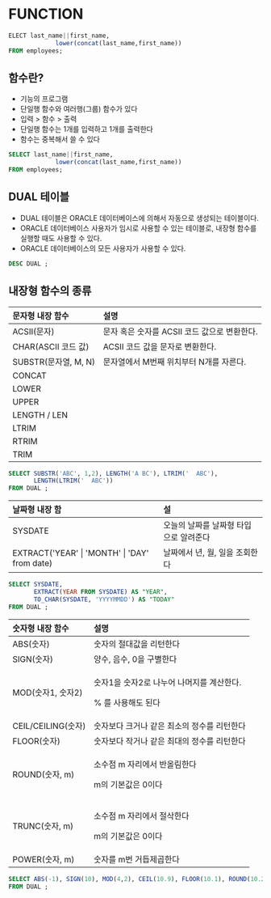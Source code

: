 # FUNCTION

```sql
ELECT last_name||first_name, 
			 lower(concat(last_name,first_name))
FROM employees;
```

## 함수란? 

* 기능의 프로그램 
* 단일행 함수와 여러행\(그룹\) 함수가 있다 
* 입력 &gt; 함수 &gt; 출력 
* 단일행 함수는 1개를 입력하고 1개를 출력한다 
* 함수는 중복해서 쓸 수 있다 

```sql
SELECT last_name||first_name, 
			 lower(concat(last_name,first_name))
FROM employees;
```

## DUAL 테이블 

* DUAL 테이블은 ORACLE 데이터베이스에 의해서 자동으로 생성되는 테이블이다. 
* ORACLE 데이터베이스 사용자가 임시로 사용할 수 있는 테이블로, 내장형 함수를 실행할 때도 사용할 수 있다. 
* ORACLE 데이터베이스의 모든 사용자가 사용할 수 있다. 

```sql
DESC DUAL ; 
```

## 내장형 함수의 종류 

| 문자형 내장 함수  | 설명  |
| :--- | :--- |
| ACSII\(문자\) | 문자 혹은 숫자를 ACSII 코드 값으로 변환한다. |
| CHAR\(ASCII 코드 값\) | ACSII 코드 값을 문자로 변환한다.  |
| SUBSTR\(문자열, M, N\) | 문자열에서 M번째 위치부터 N개를 자른다. |
| CONCAT |  |
| LOWER |  |
| UPPER |  |
| LENGTH / LEN |  |
| LTRIM |  |
| RTRIM |  |
| TRIM |  |

```sql
SELECT SUBSTR('ABC', 1,2), LENGTH('A BC'), LTRIM('  ABC'), 
       LENGTH(LTRIM('  ABC'))
FROM DUAL ; 
```

| 날짜형 내장 함 | 설 |
| :--- | :--- |
| SYSDATE  | 오늘의 날짜를 날짜형 타입으로 알려준다 |
| EXTRACT\('YEAR' \| 'MONTH' \| 'DAY' from date\) | 날짜에서 년, 월, 일을 조회한다  |

```sql
SELECT SYSDATE, 
       EXTRACT(YEAR FROM SYSDATE) AS "YEAR", 
       TO_CHAR(SYSDATE, 'YYYYMMDD') AS "TODAY"
FROM DUAL ; 
```

<table>
  <thead>
    <tr>
      <th style="text-align:left">&#xC22B;&#xC790;&#xD615; &#xB0B4;&#xC7A5; &#xD568;&#xC218;</th>
      <th style="text-align:left">&#xC124;&#xBA85;</th>
    </tr>
  </thead>
  <tbody>
    <tr>
      <td style="text-align:left">ABS(&#xC22B;&#xC790;)</td>
      <td style="text-align:left">&#xC22B;&#xC790;&#xC758; &#xC808;&#xB300;&#xAC12;&#xC744; &#xB9AC;&#xD134;&#xD55C;&#xB2E4;</td>
    </tr>
    <tr>
      <td style="text-align:left">SIGN(&#xC22B;&#xC790;)</td>
      <td style="text-align:left">&#xC591;&#xC218;, &#xC74C;&#xC218;, 0&#xC744; &#xAD6C;&#xBCC4;&#xD55C;&#xB2E4;</td>
    </tr>
    <tr>
      <td style="text-align:left">MOD(&#xC22B;&#xC790;1, &#xC22B;&#xC790;2)</td>
      <td style="text-align:left">
        <p>&#xC22B;&#xC790;1&#xC744; &#xC22B;&#xC790;2&#xB85C; &#xB098;&#xB204;&#xC5B4;
          &#xB098;&#xBA38;&#xC9C0;&#xB97C; &#xACC4;&#xC0B0;&#xD55C;&#xB2E4;.</p>
        <p>% &#xB97C; &#xC0AC;&#xC6A9;&#xD574;&#xB3C4; &#xB41C;&#xB2E4;</p>
      </td>
    </tr>
    <tr>
      <td style="text-align:left">CEIL/CEILING(&#xC22B;&#xC790;)</td>
      <td style="text-align:left">&#xC22B;&#xC790;&#xBCF4;&#xB2E4; &#xD06C;&#xAC70;&#xB098; &#xAC19;&#xC740;
        &#xCD5C;&#xC18C;&#xC758; &#xC815;&#xC218;&#xB97C; &#xB9AC;&#xD134;&#xD55C;&#xB2E4;</td>
    </tr>
    <tr>
      <td style="text-align:left">FLOOR(&#xC22B;&#xC790;)</td>
      <td style="text-align:left">&#xC22B;&#xC790;&#xBCF4;&#xB2E4; &#xC791;&#xAC70;&#xB098; &#xAC19;&#xC740;
        &#xCD5C;&#xB300;&#xC758; &#xC815;&#xC218;&#xB97C; &#xB9AC;&#xD134;&#xD55C;&#xB2E4;</td>
    </tr>
    <tr>
      <td style="text-align:left">ROUND(&#xC22B;&#xC790;, m)</td>
      <td style="text-align:left">
        <p>&#xC18C;&#xC218;&#xC810; m &#xC790;&#xB9AC;&#xC5D0;&#xC11C; &#xBC18;&#xC62C;&#xB9BC;&#xD55C;&#xB2E4;</p>
        <p>m&#xC758; &#xAE30;&#xBCF8;&#xAC12;&#xC740; 0&#xC774;&#xB2E4;</p>
      </td>
    </tr>
    <tr>
      <td style="text-align:left">TRUNC(&#xC22B;&#xC790;, m)</td>
      <td style="text-align:left">
        <p>&#xC18C;&#xC218;&#xC810; m &#xC790;&#xB9AC;&#xC5D0;&#xC11C; &#xC808;&#xC0AD;&#xD55C;&#xB2E4;</p>
        <p>m&#xC758; &#xAE30;&#xBCF8;&#xAC12;&#xC740; 0&#xC774;&#xB2E4;</p>
      </td>
    </tr>
    <tr>
      <td style="text-align:left">POWER(&#xC22B;&#xC790;, m)</td>
      <td style="text-align:left">&#xC22B;&#xC790;&#xB97C; m&#xBC88; &#xAC70;&#xB4ED;&#xC81C;&#xACF1;&#xD55C;&#xB2E4;</td>
    </tr>
  </tbody>
</table>

```sql
SELECT ABS(-1), SIGN(10), MOD(4,2), CEIL(10.9), FLOOR(10.1), ROUND(10.222,1)
FROM DUAL ; 
```

